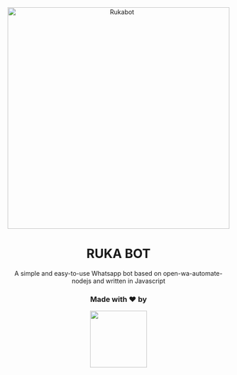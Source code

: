 <div align="center">
<img src="https://images6.alphacoders.com/113/thumbbig-1139611.webp" alt="Rukabot" width="500" />

# **RUKA BOT**
A simple and easy-to-use Whatsapp bot based on open-wa-automate-nodejs and written in Javascript

<h3 align="center">Made with ❤️ by</h3>
<p align="center">
  <a href="https://github.com/debaji-db"><img src="https://avatars.githubusercontent.com/u/69307770?s=400&u=2bde7476446c504a43401a306a9f6f6c442a0bd1&v=4" height="128" width="128" /></a>
